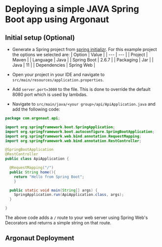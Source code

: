# Deploying a simple JAVA Spring Boot app using Argonaut

## Initial setup (Optional)

- Generate a Spring project from [spring initializr](https://start.spring.io/). For this example project the options we selected are:
  | Option | Value |
  | --- | --- |
  | Project | Maven |
  | Language | Java |
  | Spring Boot | 2.6.7 |
  | Packaging | Jar |
  | Java | 11 |
  | Dependencies | Spring Web |

- Open your project in your IDE and navigate to `src/main/resources/application.properties`.

- Add `server.port=3000` to the file. This is done to override the default 8080 port which is used by lambdas.

- Navigate to `src/main/java/<your group>/api/ApiApplication.java` and add the following code:

```java
package com.argonaut.api;

import org.springframework.boot.SpringApplication;
import org.springframework.boot.autoconfigure.SpringBootApplication;
import org.springframework.web.bind.annotation.RequestMapping;
import org.springframework.web.bind.annotation.RestController;

@SpringBootApplication
@RestController
public class ApiApplication {

  @RequestMapping("/")
  public String home(){
    return "Hello from Spring Boot";
    }

  public static void main(String[] args) {
    SpringApplication.run(ApiApplication.class, args);
  }

}
```

The above code adds a `/` route to your web server using Spring Web's Decorators and returns a simple string on that route.

## Argonaut Deployment
